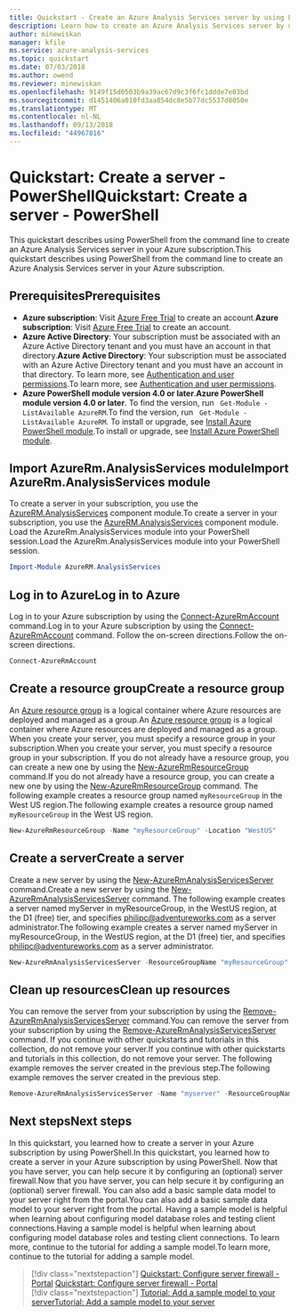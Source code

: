 ```yaml
---
title: Quickstart - Create an Azure Analysis Services server by using PowerShell | Microsoft Docs
description: Learn how to create an Azure Analysis Services server by using PowerShell
author: minewiskan
manager: kfile
ms.service: azure-analysis-services
ms.topic: quickstart
ms.date: 07/03/2018
ms.author: owend
ms.reviewer: minewiskan
ms.openlocfilehash: 9149f15d0503b9a39ac67d9c3f6fc1ddde7e03bd
ms.sourcegitcommit: d1451406a010fd3aa854dc8e5b77dc5537d8050e
ms.translationtype: MT
ms.contentlocale: nl-NL
ms.lasthandoff: 09/13/2018
ms.locfileid: "44967816"
---
```

# <a name="quickstart-create-a-server---powershell"></a><span data-ttu-id="67a5a-103">Quickstart: Create a server - PowerShell</span><span class="sxs-lookup"><span data-stu-id="67a5a-103">Quickstart: Create a server - PowerShell</span></span>

<span data-ttu-id="67a5a-104">This quickstart describes using PowerShell from the command line to create an Azure Analysis Services server in your Azure subscription.</span><span class="sxs-lookup"><span data-stu-id="67a5a-104">This quickstart describes using PowerShell from the command line to create an Azure Analysis Services server in your Azure subscription.</span></span>

## <a name="prerequisites"></a><span data-ttu-id="67a5a-105">Prerequisites</span><span class="sxs-lookup"><span data-stu-id="67a5a-105">Prerequisites</span></span>

- <span data-ttu-id="67a5a-106">**Azure subscription**: Visit [Azure Free Trial](https://azure.microsoft.com/offers/ms-azr-0044p/) to create an account.</span><span class="sxs-lookup"><span data-stu-id="67a5a-106">**Azure subscription**: Visit [Azure Free Trial](https://azure.microsoft.com/offers/ms-azr-0044p/) to create an account.</span></span>
- <span data-ttu-id="67a5a-107">**Azure Active Directory**: Your subscription must be associated with an Azure Active Directory tenant and you must have an account in that directory.</span><span class="sxs-lookup"><span data-stu-id="67a5a-107">**Azure Active Directory**: Your subscription must be associated with an Azure Active Directory tenant and you must have an account in that directory.</span></span> <span data-ttu-id="67a5a-108">To learn more, see [Authentication and user permissions](analysis-services-manage-users.md).</span><span class="sxs-lookup"><span data-stu-id="67a5a-108">To learn more, see [Authentication and user permissions](analysis-services-manage-users.md).</span></span>
- <span data-ttu-id="67a5a-109">**Azure PowerShell module version 4.0 or later**.</span><span class="sxs-lookup"><span data-stu-id="67a5a-109">**Azure PowerShell module version 4.0 or later**.</span></span> <span data-ttu-id="67a5a-110">To find the version, run ` Get-Module -ListAvailable AzureRM`.</span><span class="sxs-lookup"><span data-stu-id="67a5a-110">To find the version, run ` Get-Module -ListAvailable AzureRM`.</span></span> <span data-ttu-id="67a5a-111">To install or upgrade, see [Install Azure PowerShell module](/powershell/azure/install-azurerm-ps).</span><span class="sxs-lookup"><span data-stu-id="67a5a-111">To install or upgrade, see [Install Azure PowerShell module](/powershell/azure/install-azurerm-ps).</span></span>

## <a name="import-azurermanalysisservices-module"></a><span data-ttu-id="67a5a-112">Import AzureRm.AnalysisServices module</span><span class="sxs-lookup"><span data-stu-id="67a5a-112">Import AzureRm.AnalysisServices module</span></span>

<span data-ttu-id="67a5a-113">To create a server in your subscription, you use the [AzureRM.AnalysisServices](https://www.powershellgallery.com/packages/AzureRM.AnalysisServices)  component module.</span><span class="sxs-lookup"><span data-stu-id="67a5a-113">To create a server in your subscription, you use the [AzureRM.AnalysisServices](https://www.powershellgallery.com/packages/AzureRM.AnalysisServices)  component module.</span></span> <span data-ttu-id="67a5a-114">Load the AzureRm.AnalysisServices module into your PowerShell session.</span><span class="sxs-lookup"><span data-stu-id="67a5a-114">Load the AzureRm.AnalysisServices module into your PowerShell session.</span></span>

```powershell
Import-Module AzureRM.AnalysisServices
```

## <a name="log-in-to-azure"></a><span data-ttu-id="67a5a-115">Log in to Azure</span><span class="sxs-lookup"><span data-stu-id="67a5a-115">Log in to Azure</span></span>

<span data-ttu-id="67a5a-116">Log in to your Azure subscription by using the [Connect-AzureRmAccount](/powershell/module/azurerm.profile/connect-azurermaccount) command.</span><span class="sxs-lookup"><span data-stu-id="67a5a-116">Log in to your Azure subscription by using the [Connect-AzureRmAccount](/powershell/module/azurerm.profile/connect-azurermaccount) command.</span></span> <span data-ttu-id="67a5a-117">Follow the on-screen directions.</span><span class="sxs-lookup"><span data-stu-id="67a5a-117">Follow the on-screen directions.</span></span>

```powershell
Connect-AzureRmAccount
```

## <a name="create-a-resource-group"></a><span data-ttu-id="67a5a-118">Create a resource group</span><span class="sxs-lookup"><span data-stu-id="67a5a-118">Create a resource group</span></span>

<span data-ttu-id="67a5a-119">An [Azure resource group](../azure-resource-manager/resource-group-overview.md) is a logical container where Azure resources are deployed and managed as a group.</span><span class="sxs-lookup"><span data-stu-id="67a5a-119">An [Azure resource group](../azure-resource-manager/resource-group-overview.md) is a logical container where Azure resources are deployed and managed as a group.</span></span> <span data-ttu-id="67a5a-120">When you create your server, you must specify a resource group in your subscription.</span><span class="sxs-lookup"><span data-stu-id="67a5a-120">When you create your server, you must specify a resource group in your subscription.</span></span> <span data-ttu-id="67a5a-121">If you do not already have a resource group, you can create a new one by using the [New-AzureRmResourceGroup](/powershell/module/azurerm.resources/new-azurermresourcegroup) command.</span><span class="sxs-lookup"><span data-stu-id="67a5a-121">If you do not already have a resource group, you can create a new one by using the [New-AzureRmResourceGroup](/powershell/module/azurerm.resources/new-azurermresourcegroup) command.</span></span> <span data-ttu-id="67a5a-122">The following example creates a resource group named `myResourceGroup` in the West US region.</span><span class="sxs-lookup"><span data-stu-id="67a5a-122">The following example creates a resource group named `myResourceGroup` in the West US region.</span></span>

```powershell
New-AzureRmResourceGroup -Name "myResourceGroup" -Location "WestUS"
```

## <a name="create-a-server"></a><span data-ttu-id="67a5a-123">Create a server</span><span class="sxs-lookup"><span data-stu-id="67a5a-123">Create a server</span></span>

<span data-ttu-id="67a5a-124">Create a new server by using the [New-AzureRmAnalysisServicesServer](/powershell/module/azurerm.analysisservices/new-azurermanalysisservicesserver) command.</span><span class="sxs-lookup"><span data-stu-id="67a5a-124">Create a new server by using the [New-AzureRmAnalysisServicesServer](/powershell/module/azurerm.analysisservices/new-azurermanalysisservicesserver) command.</span></span> <span data-ttu-id="67a5a-125">The following example creates a server named myServer in myResourceGroup, in the WestUS region, at the D1 (free) tier, and specifies philipc@adventureworks.com as a server administrator.</span><span class="sxs-lookup"><span data-stu-id="67a5a-125">The following example creates a server named myServer in myResourceGroup, in the WestUS region, at the D1 (free) tier, and specifies philipc@adventureworks.com as a server administrator.</span></span>

```powershell
New-AzureRmAnalysisServicesServer -ResourceGroupName "myResourceGroup" -Name "myserver" -Location WestUS -Sku D1 -Administrator "philipc@adventure-works.com"
```

## <a name="clean-up-resources"></a><span data-ttu-id="67a5a-126">Clean up resources</span><span class="sxs-lookup"><span data-stu-id="67a5a-126">Clean up resources</span></span>

<span data-ttu-id="67a5a-127">You can remove the server from your subscription by using the [Remove-AzureRmAnalysisServicesServer](/powershell/module/azurerm.analysisservices/new-azurermanalysisservicesserver) command.</span><span class="sxs-lookup"><span data-stu-id="67a5a-127">You can remove the server from your subscription by using the [Remove-AzureRmAnalysisServicesServer](/powershell/module/azurerm.analysisservices/new-azurermanalysisservicesserver) command.</span></span> <span data-ttu-id="67a5a-128">If you continue with other quickstarts and tutorials in this collection, do not remove your server.</span><span class="sxs-lookup"><span data-stu-id="67a5a-128">If you continue with other quickstarts and tutorials in this collection, do not remove your server.</span></span> <span data-ttu-id="67a5a-129">The following example removes the server created in the previous step.</span><span class="sxs-lookup"><span data-stu-id="67a5a-129">The following example removes the server created in the previous step.</span></span>


```powershell
Remove-AzureRmAnalysisServicesServer -Name "myserver" -ResourceGroupName "myResourceGroup"
```

## <a name="next-steps"></a><span data-ttu-id="67a5a-130">Next steps</span><span class="sxs-lookup"><span data-stu-id="67a5a-130">Next steps</span></span>

<span data-ttu-id="67a5a-131">In this quickstart, you learned how to create a server in your Azure subscription by using PowerShell.</span><span class="sxs-lookup"><span data-stu-id="67a5a-131">In this quickstart, you learned how to create a server in your Azure subscription by using PowerShell.</span></span> <span data-ttu-id="67a5a-132">Now that you have server, you can help secure it by configuring an (optional) server firewall.</span><span class="sxs-lookup"><span data-stu-id="67a5a-132">Now that you have server, you can help secure it by configuring an (optional) server firewall.</span></span> <span data-ttu-id="67a5a-133">You can also add a basic sample data model to your server right from the portal.</span><span class="sxs-lookup"><span data-stu-id="67a5a-133">You can also add a basic sample data model to your server right from the portal.</span></span> <span data-ttu-id="67a5a-134">Having a sample model is helpful when learning about configuring model database roles and testing client connections.</span><span class="sxs-lookup"><span data-stu-id="67a5a-134">Having a sample model is helpful when learning about configuring model database roles and testing client connections.</span></span> <span data-ttu-id="67a5a-135">To learn more, continue to the tutorial for adding a sample model.</span><span class="sxs-lookup"><span data-stu-id="67a5a-135">To learn more, continue to the tutorial for adding a sample model.</span></span>

> [!div class="nextstepaction"]
> <span data-ttu-id="67a5a-136">[Quickstart: Configure server firewall - Portal](analysis-services-qs-firewall.md)    </span><span class="sxs-lookup"><span data-stu-id="67a5a-136">[Quickstart: Configure server firewall - Portal](analysis-services-qs-firewall.md)    </span></span>  
> [!div class="nextstepaction"]
> [<span data-ttu-id="67a5a-137">Tutorial: Add a sample model to your server</span><span class="sxs-lookup"><span data-stu-id="67a5a-137">Tutorial: Add a sample model to your server</span></span>](analysis-services-create-sample-model.md)